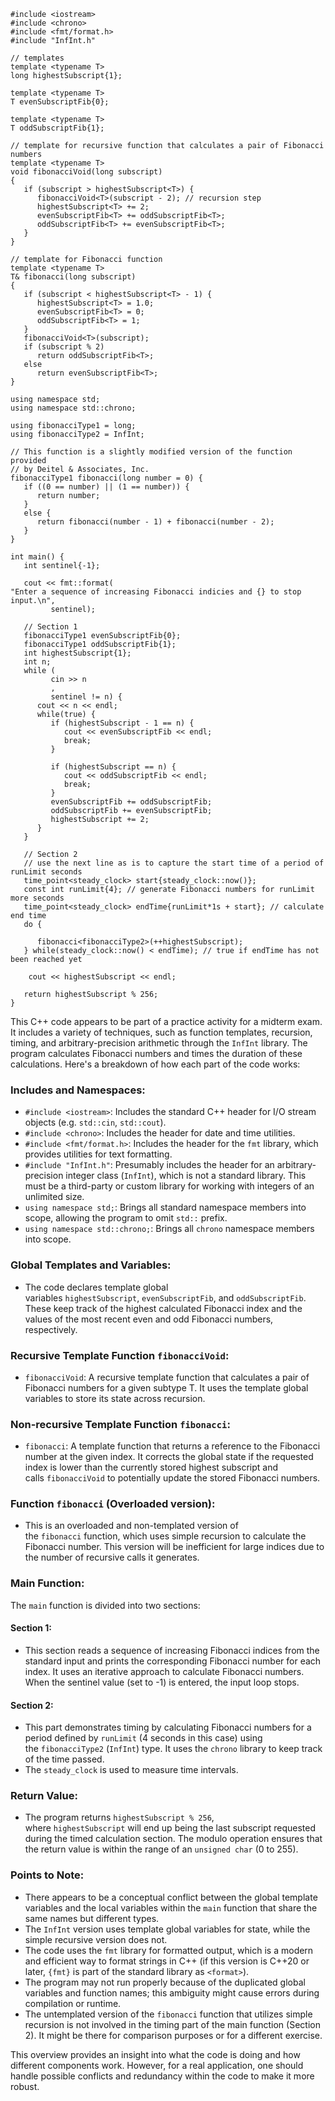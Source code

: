 
```
#include <iostream>
#include <chrono>
#include <fmt/format.h>
#include "InfInt.h"

// templates
template <typename T>
long highestSubscript{1};

template <typename T>
T evenSubscriptFib{0};

template <typename T>
T oddSubscriptFib{1};

// template for recursive function that calculates a pair of Fibonacci numbers
template <typename T>
void fibonacciVoid(long subscript)
{
   if (subscript > highestSubscript<T>) {
      fibonacciVoid<T>(subscript - 2); // recursion step
      highestSubscript<T> += 2;
      evenSubscriptFib<T> += oddSubscriptFib<T>;
      oddSubscriptFib<T> += evenSubscriptFib<T>;
   }
}

// template for Fibonacci function
template <typename T>
T& fibonacci(long subscript)
{
   if (subscript < highestSubscript<T> - 1) {
      highestSubscript<T> = 1.0;
      evenSubscriptFib<T> = 0;
      oddSubscriptFib<T> = 1;
   }
   fibonacciVoid<T>(subscript);
   if (subscript % 2)
      return oddSubscriptFib<T>;
   else
      return evenSubscriptFib<T>;
}

using namespace std;
using namespace std::chrono;

using fibonacciType1 = long;
using fibonacciType2 = InfInt;

// This function is a slightly modified version of the function provided
// by Deitel & Associates, Inc.
fibonacciType1 fibonacci(long number = 0) {
   if ((0 == number) || (1 == number)) {
      return number;
   }
   else {
      return fibonacci(number - 1) + fibonacci(number - 2);
   }
}

int main() {
   int sentinel{-1};

   cout << fmt::format(
"Enter a sequence of increasing Fibonacci indicies and {} to stop input.\n",
         sentinel);

   // Section 1
   fibonacciType1 evenSubscriptFib{0};
   fibonacciType1 oddSubscriptFib{1};
   int highestSubscript{1};
   int n;
   while (
         cin >> n
         ,
         sentinel != n) {
      cout << n << endl;
      while(true) {
         if (highestSubscript - 1 == n) {
            cout << evenSubscriptFib << endl;
            break;
         }

         if (highestSubscript == n) {
            cout << oddSubscriptFib << endl;
            break;
         }
         evenSubscriptFib += oddSubscriptFib;
         oddSubscriptFib += evenSubscriptFib;
         highestSubscript += 2;
      }
   }

   // Section 2
   // use the next line as is to capture the start time of a period of runLimit seconds
   time_point<steady_clock> start{steady_clock::now()};
   const int runLimit{4}; // generate Fibonacci numbers for runLimit more seconds
   time_point<steady_clock> endTime{runLimit*1s + start}; // calculate end time
   do {

      fibonacci<fibonacciType2>(++highestSubscript);
   } while(steady_clock::now() < endTime); // true if endTime has not been reached yet

	cout << highestSubscript << endl;

   return highestSubscript % 256;
}
```



This C++ code appears to be part of a practice activity for a midterm exam. It includes a variety of techniques, such as function templates, recursion, timing, and arbitrary-precision arithmetic through the `InfInt` library. The program calculates Fibonacci numbers and times the duration of these calculations. Here's a breakdown of how each part of the code works:

### Includes and Namespaces:

- `#include <iostream>`: Includes the standard C++ header for I/O stream objects (e.g. `std::cin`, `std::cout`).
- `#include <chrono>`: Includes the header for date and time utilities.
- `#include <fmt/format.h>`: Includes the header for the `fmt` library, which provides utilities for text formatting.
- `#include "InfInt.h"`: Presumably includes the header for an arbitrary-precision integer class (`InfInt`), which is not a standard library. This must be a third-party or custom library for working with integers of an unlimited size.
- `using namespace std;`: Brings all standard namespace members into scope, allowing the program to omit `std::` prefix.
- `using namespace std::chrono;`: Brings all `chrono` namespace members into scope.

### Global Templates and Variables:

- The code declares template global variables `highestSubscript`, `evenSubscriptFib`, and `oddSubscriptFib`. These keep track of the highest calculated Fibonacci index and the values of the most recent even and odd Fibonacci numbers, respectively.

### Recursive Template Function `fibonacciVoid`:

- `fibonacciVoid`: A recursive template function that calculates a pair of Fibonacci numbers for a given subtype T. It uses the template global variables to store its state across recursion.

### Non-recursive Template Function `fibonacci`:

- `fibonacci`: A template function that returns a reference to the Fibonacci number at the given index. It corrects the global state if the requested index is lower than the currently stored highest subscript and calls `fibonacciVoid` to potentially update the stored Fibonacci numbers.

### Function `fibonacci` (Overloaded version):

- This is an overloaded and non-templated version of the `fibonacci` function, which uses simple recursion to calculate the Fibonacci number. This version will be inefficient for large indices due to the number of recursive calls it generates.

### Main Function:

The `main` function is divided into two sections:

#### Section 1:

- This section reads a sequence of increasing Fibonacci indices from the standard input and prints the corresponding Fibonacci number for each index. It uses an iterative approach to calculate Fibonacci numbers. When the sentinel value (set to -1) is entered, the input loop stops.

#### Section 2:

- This part demonstrates timing by calculating Fibonacci numbers for a period defined by `runLimit` (4 seconds in this case) using the `fibonacciType2` (`InfInt`) type. It uses the `chrono` library to keep track of the time passed.
- The `steady_clock` is used to measure time intervals.

### Return Value:

- The program returns `highestSubscript % 256`, where `highestSubscript` will end up being the last subscript requested during the timed calculation section. The modulo operation ensures that the return value is within the range of an `unsigned char` (0 to 255).

### Points to Note:

- There appears to be a conceptual conflict between the global template variables and the local variables within the `main` function that share the same names but different types.
- The `InfInt` version uses template global variables for state, while the simple recursive version does not.
- The code uses the `fmt` library for formatted output, which is a modern and efficient way to format strings in C++ (if this version is C++20 or later, `{fmt}` is part of the standard library as `<format>`).
- The program may not run properly because of the duplicated global variables and function names; this ambiguity might cause errors during compilation or runtime.
- The untemplated version of the `fibonacci` function that utilizes simple recursion is not involved in the timing part of the main function (Section 2). It might be there for comparison purposes or for a different exercise.

This overview provides an insight into what the code is doing and how different components work. However, for a real application, one should handle possible conflicts and redundancy within the code to make it more robust.